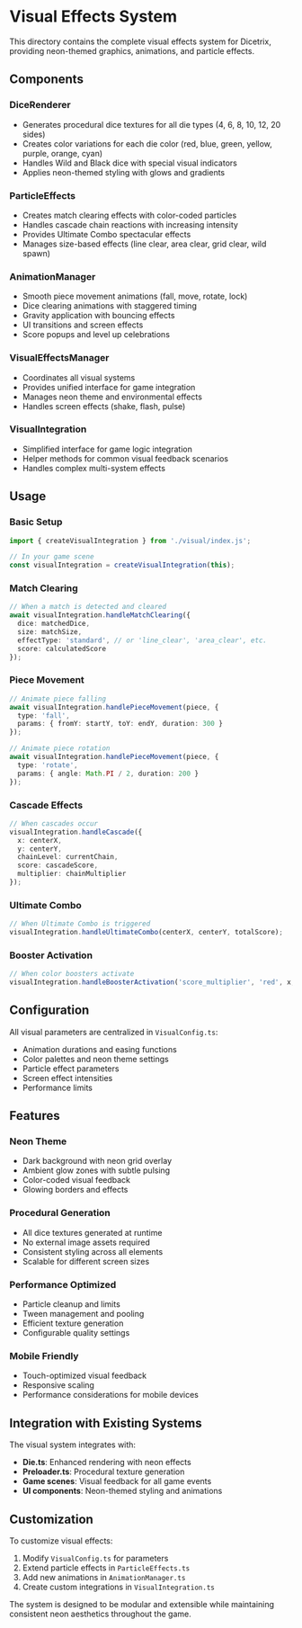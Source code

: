 # Visual Effects System

This directory contains the complete visual effects system for Dicetrix, providing neon-themed graphics, animations, and particle effects.

## Components

### DiceRenderer
- Generates procedural dice textures for all die types (4, 6, 8, 10, 12, 20 sides)
- Creates color variations for each die color (red, blue, green, yellow, purple, orange, cyan)
- Handles Wild and Black dice with special visual indicators
- Applies neon-themed styling with glows and gradients

### ParticleEffects
- Creates match clearing effects with color-coded particles
- Handles cascade chain reactions with increasing intensity
- Provides Ultimate Combo spectacular effects
- Manages size-based effects (line clear, area clear, grid clear, wild spawn)

### AnimationManager
- Smooth piece movement animations (fall, move, rotate, lock)
- Dice clearing animations with staggered timing
- Gravity application with bouncing effects
- UI transitions and screen effects
- Score popups and level up celebrations

### VisualEffectsManager
- Coordinates all visual systems
- Provides unified interface for game integration
- Manages neon theme and environmental effects
- Handles screen effects (shake, flash, pulse)

### VisualIntegration
- Simplified interface for game logic integration
- Helper methods for common visual feedback scenarios
- Handles complex multi-system effects

## Usage

### Basic Setup
```typescript
import { createVisualIntegration } from './visual/index.js';

// In your game scene
const visualIntegration = createVisualIntegration(this);
```

### Match Clearing
```typescript
// When a match is detected and cleared
await visualIntegration.handleMatchClearing({
  dice: matchedDice,
  size: matchSize,
  effectType: 'standard', // or 'line_clear', 'area_clear', etc.
  score: calculatedScore
});
```

### Piece Movement
```typescript
// Animate piece falling
await visualIntegration.handlePieceMovement(piece, {
  type: 'fall',
  params: { fromY: startY, toY: endY, duration: 300 }
});

// Animate piece rotation
await visualIntegration.handlePieceMovement(piece, {
  type: 'rotate',
  params: { angle: Math.PI / 2, duration: 200 }
});
```

### Cascade Effects
```typescript
// When cascades occur
visualIntegration.handleCascade({
  x: centerX,
  y: centerY,
  chainLevel: currentChain,
  score: cascadeScore,
  multiplier: chainMultiplier
});
```

### Ultimate Combo
```typescript
// When Ultimate Combo is triggered
visualIntegration.handleUltimateCombo(centerX, centerY, totalScore);
```

### Booster Activation
```typescript
// When color boosters activate
visualIntegration.handleBoosterActivation('score_multiplier', 'red', x, y);
```

## Configuration

All visual parameters are centralized in `VisualConfig.ts`:

- Animation durations and easing functions
- Color palettes and neon theme settings
- Particle effect parameters
- Screen effect intensities
- Performance limits

## Features

### Neon Theme
- Dark background with neon grid overlay
- Ambient glow zones with subtle pulsing
- Color-coded visual feedback
- Glowing borders and effects

### Procedural Generation
- All dice textures generated at runtime
- No external image assets required
- Consistent styling across all elements
- Scalable for different screen sizes

### Performance Optimized
- Particle cleanup and limits
- Tween management and pooling
- Efficient texture generation
- Configurable quality settings

### Mobile Friendly
- Touch-optimized visual feedback
- Responsive scaling
- Performance considerations for mobile devices

## Integration with Existing Systems

The visual system integrates with:
- **Die.ts**: Enhanced rendering with neon effects
- **Preloader.ts**: Procedural texture generation
- **Game scenes**: Visual feedback for all game events
- **UI components**: Neon-themed styling and animations

## Customization

To customize visual effects:

1. Modify `VisualConfig.ts` for parameters
2. Extend particle effects in `ParticleEffects.ts`
3. Add new animations in `AnimationManager.ts`
4. Create custom integrations in `VisualIntegration.ts`

The system is designed to be modular and extensible while maintaining consistent neon aesthetics throughout the game.
